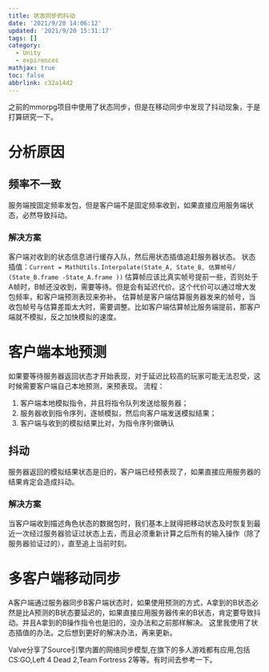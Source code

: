 ```yaml
---
title: 状态同步的抖动
date: '2021/9/20 14:06:12'
updated: '2021/9/20 15:31:17'
tags: []
category:
  - Unity
  - expirences
mathjax: true
toc: false
abbrlink: c32a14d2
---
```

之前的mmorpg项目中使用了状态同步，但是在移动同步中发现了抖动现象，于是打算研究一下。
<!--more-->
# 分析原因
## 频率不一致
服务端按固定频率发包，但是客户端不是固定频率收到，如果直接应用服务端状态，必然导致抖动。

### 解决方案
客户端对收到的状态信息进行缓存入队，然后用状态插值追赶服务器状态。
状态插值：`Current = MathUtils.Interpolate(State_A, State_B, 估算帧号/ (State_B.frame -State_A.frame ))`
估算帧应该比真实帧号提前一些，否则处于A帧时，B帧还没收到，需要等待。但是会有延迟代价。这个代价可以通过增大发包频率，和客户端预测表现来弥补。
估算帧是客户端估算服务器发来的帧号，当收包帧号与估算差距太大时，需要调整。比如客户端估算帧比服务端提前，那客户端就不模拟，反之加快模拟的速度。

# 客户端本地预测
如果要等待服务器返回状态才开始表现，对于延迟比较高的玩家可能无法忍受，这时候需要客户端自己本地预测，来预表现。
流程：
1. 客户端本地模拟指令，并且将指令队列发送给服务器；
2. 服务器收到指令序列，逐帧模拟，然后向客户端发送模拟结果；
3. 客户端与收到的模拟结果比对，为指令序列做确认

## 抖动
服务器返回的模拟结果状态是旧的，客户端已经预表现了，如果直接应用服务器的结果肯定会造成抖动。
### 解决方案
当客户端收到描述角色状态的数据包时，我们基本上就得把移动状态及时恢复到最近一次经过服务器验证过状态上去，而且必须重新计算之后所有的输入操作（除了服务器验证过的），直至追上当前时刻。

# 多客户端移动同步
A客户端通过服务器同步B客户端状态时，如果使用预测的方式，A拿到的B状态必然是比A预测的B状态要延迟的，如果直接应用服务器传来的B状态，肯定要导致抖动。并且A拿到的B操作指令也是旧的，没办法和之前那样解决。
这里我使用了状态插值的办法。之后想到更好的解决办法，再来更新。

Valve分享了Source引擎内置的网络同步模型,在旗下的多人游戏都有应用,包括CS:GO,Left 4 Dead 2,Team Fortress 2等等。有时间去参考一下。